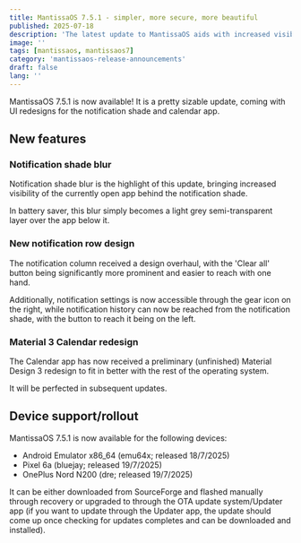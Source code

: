 ```yaml
---
title: MantissaOS 7.5.1 - simpler, more secure, more beautiful
published: 2025-07-18
description: 'The latest update to MantissaOS aids with increased visibility of content in some core system areas, also bringing along a new and refreshed look.'
image: ''
tags: [mantissaos, mantissaos7]
category: 'mantissaos-release-announcements'
draft: false 
lang: ''
---
```

MantissaOS 7.5.1 is now available!
It is a pretty sizable update, coming with UI redesigns for the notification shade and calendar app.

## New features
### Notification shade blur
Notification shade blur is the highlight of this update, bringing increased visibility of the currently open app behind the notification shade.

In battery saver, this blur simply becomes a light grey semi-transparent layer over the app below it.
### New notification row design
The notification column received a design overhaul, with the 'Clear all' button being significantly more prominent and easier to reach with one hand.

Additionally, notification settings is now accessible through the gear icon on the right, while notification history can now be reached from the notification shade, with the button to reach it being on the left.
### Material 3 Calendar redesign
The Calendar app has now received a preliminary (unfinished) Material Design 3 redesign to fit in better with the rest of the operating system.

It will be perfected in subsequent updates.
## Device support/rollout
MantissaOS 7.5.1 is now available for the following devices:

- Android Emulator x86_64 (emu64x; released 18/7/2025)
- Pixel 6a (bluejay; released 19/7/2025)
- OnePlus Nord N200 (dre; released 19/7/2025)

It can be either downloaded from SourceForge and flashed manually through recovery or upgraded to through the OTA update system/Updater app (if you want to update through the Updater app, the update should come up once checking for updates completes and can be downloaded and installed).